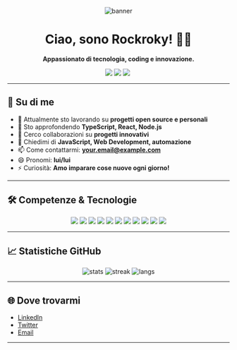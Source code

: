 <!-- Banner animato SVG in stile "hero" -->
<p align="center">
  <img src="https://capsule-render.vercel.app/api?type=waving&color=0:010200,25:6E0E0E,50:9F0F10,75:BE0606,100:D61515&height=200&section=header&text=Rockroky%20👋&fontSize=50&fontColor=fff" alt="banner"/>
</p>

<h1 align="center">Ciao, sono Rockroky! 👨‍💻</h1>
<p align="center">
  <b>Appassionato di tecnologia, coding e innovazione.</b>
</p>

<p align="center">
  <a href="mailto:your.email@example.com"><img src="https://img.shields.io/badge/Email-6E0E0E?style=flat-square&logo=gmail&logoColor=fff"/></a>
  <a href="https://www.linkedin.com/in/your-linkedin/"><img src="https://img.shields.io/badge/LinkedIn-9F0F10?style=flat-square&logo=linkedin&logoColor=fff"/></a>
  <a href="https://twitter.com/your-twitter"><img src="https://img.shields.io/badge/Twitter-BE0606?style=flat-square&logo=twitter&logoColor=fff"/></a>
  <img src="https://komarev.com/ghpvc/?username=Rockroky&style=flat-square&color=D61515" alt=""/>
</p>

---

## 🚀 Su di me

- 🔭 Attualmente sto lavorando su **progetti open source e personali**
- 🌱 Sto approfondendo **TypeScript, React, Node.js**
- 👯 Cerco collaborazioni su **progetti innovativi**
- 💬 Chiedimi di **JavaScript, Web Development, automazione**
- 📫 Come contattarmi: <b>your.email@example.com</b>
- 😄 Pronomi: **lui/lui**
- ⚡ Curiosità: **Amo imparare cose nuove ogni giorno!**

---

## 🛠️ Competenze & Tecnologie

<p align="center">
  <!-- Skillicons personalizzati con colori coerenti -->
  <img src="https://skillicons.dev/icons?i=js&theme=light&background=010200" />
  <img src="https://skillicons.dev/icons?i=ts&theme=light&background=6E0E0E" />
  <img src="https://skillicons.dev/icons?i=react&theme=light&background=9F0F10" />
  <img src="https://skillicons.dev/icons?i=nodejs&theme=light&background=BE0606" />
  <img src="https://skillicons.dev/icons?i=html&theme=light&background=D61515" />
  <img src="https://skillicons.dev/icons?i=css&theme=light&background=010200" />
  <img src="https://skillicons.dev/icons?i=python&theme=light&background=6E0E0E" />
  <img src="https://skillicons.dev/icons?i=git&theme=light&background=9F0F10" />
  <img src="https://skillicons.dev/icons?i=github&theme=light&background=BE0606" />
  <img src="https://skillicons.dev/icons?i=vscode&theme=light&background=D61515" />
  <img src="https://skillicons.dev/icons?i=linux&theme=light&background=010200" />
</p>

---

## 📈 Statistiche GitHub

<p align="center">
  <img src="https://github-readme-stats.vercel.app/api?username=Rockroky&show_icons=true&theme=radical&bg_color=010200&title_color=D61515&icon_color=BE0606&text_color=fff" alt="stats"/>
  <img src="https://github-readme-streak-stats.herokuapp.com/?user=Rockroky&theme=radical&background=010200&ring=D61515&fire=BE0606&currStreakLabel=9F0F10" alt="streak"/>
  <img src="https://github-readme-stats.vercel.app/api/top-langs/?username=Rockroky&layout=compact&theme=radical&bg_color=010200&title_color=BE0606&text_color=fff" alt="langs"/>
</p>

---

## 🌐 Dove trovarmi

- [LinkedIn](https://www.linkedin.com/in/your-linkedin/)
- [Twitter](https://twitter.com/your-twitter)
- [Email](mailto:your.email@example.com)

---

<!--
**Rockroky/Rockroky** is a ✨ _special_ ✨ repository because its `README.md` (this file) appears on your GitHub profile.
-->
